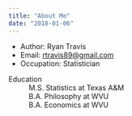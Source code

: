 ```yaml
---
title: "About Me"
date: "2018-01-06"
---
```


* Author: Ryan Travis
* Email: rtravis89@gmail.com
* Occupation: Statistician

<dl>
  <dt>Education</dt>
  <dd>M.S. Statistics at Texas A&M</dd>
  <dd>B.A. Philosophy at WVU</dd>
  <dd>B.A. Economics at WVU</dd>
</dl>


